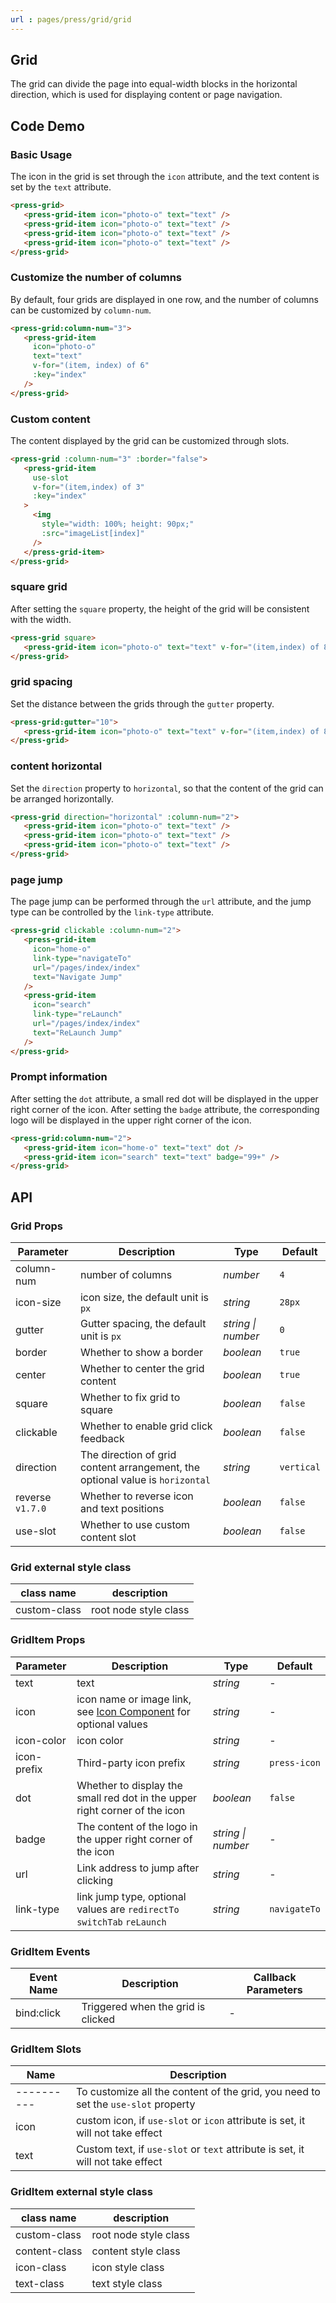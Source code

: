 ```yaml
---
url : pages/press/grid/grid
---
```


## Grid

The grid can divide the page into equal-width blocks in the horizontal direction, which is used for displaying content or page navigation.


## Code Demo

### Basic Usage

The icon in the grid is set through the `icon` attribute, and the text content is set by the `text` attribute.

```html
<press-grid>
   <press-grid-item icon="photo-o" text="text" />
   <press-grid-item icon="photo-o" text="text" />
   <press-grid-item icon="photo-o" text="text" />
   <press-grid-item icon="photo-o" text="text" />
</press-grid>
```

### Customize the number of columns

By default, four grids are displayed in one row, and the number of columns can be customized by `column-num`.

```html
<press-grid:column-num="3">
   <press-grid-item
     icon="photo-o"
     text="text"
     v-for="(item, index) of 6"
     :key="index"
   />
</press-grid>
```

### Custom content

The content displayed by the grid can be customized through slots.

```html
<press-grid :column-num="3" :border="false">
   <press-grid-item
     use-slot
     v-for="(item,index) of 3"
     :key="index"
   >
     <img
       style="width: 100%; height: 90px;"
       :src="imageList[index]"
     />
   </press-grid-item>
</press-grid>
```

### square grid

After setting the `square` property, the height of the grid will be consistent with the width.

```html
<press-grid square>
   <press-grid-item icon="photo-o" text="text" v-for="(item,index) of 8" :key="index" />
</press-grid>
```

### grid spacing

Set the distance between the grids through the `gutter` property.

```html
<press-grid:gutter="10">
   <press-grid-item icon="photo-o" text="text" v-for="(item,index) of 8" :key="index" />
</press-grid>
```

### content horizontal

Set the `direction` property to `horizontal`, so that the content of the grid can be arranged horizontally.

```html
<press-grid direction="horizontal" :column-num="2">
   <press-grid-item icon="photo-o" text="text" />
   <press-grid-item icon="photo-o" text="text" />
   <press-grid-item icon="photo-o" text="text" />
</press-grid>
```

### page jump

The page jump can be performed through the `url` attribute, and the jump type can be controlled by the `link-type` attribute.

```html
<press-grid clickable :column-num="2">
   <press-grid-item
     icon="home-o"
     link-type="navigateTo"
     url="/pages/index/index"
     text="Navigate Jump"
   />
   <press-grid-item
     icon="search"
     link-type="reLaunch"
     url="/pages/index/index"
     text="ReLaunch Jump"
   />
</press-grid>
```

### Prompt information

After setting the `dot` attribute, a small red dot will be displayed in the upper right corner of the icon. After setting the `badge` attribute, the corresponding logo will be displayed in the upper right corner of the icon.

```html
<press-grid:column-num="2">
   <press-grid-item icon="home-o" text="text" dot />
   <press-grid-item icon="search" text="text" badge="99+" />
</press-grid>
```

## API

### Grid Props

| Parameter        | Description                                                                   | Type               | Default    |
| ---------------- | ----------------------------------------------------------------------------- | ------------------ | ---------- |
| column-num       | number of columns                                                             | _number_           | `4`        |
| icon-size        | icon size, the default unit is `px`                                           | _string_           | `28px`     |
| gutter           | Gutter spacing, the default unit is `px`                                      | _string \| number_ | `0`        |
| border           | Whether to show a border                                                      | _boolean_          | `true`     |
| center           | Whether to center the grid content                                            | _boolean_          | `true`     |
| square           | Whether to fix grid to square                                                 | _boolean_          | `false`    |
| clickable        | Whether to enable grid click feedback                                         | _boolean_          | `false`    |
| direction        | The direction of grid content arrangement, the optional value is `horizontal` | _string_           | `vertical` |
| reverse `v1.7.0` | Whether to reverse icon and text positions                                    | _boolean_          | `false`    |
| use-slot         | Whether to use custom content slot                                            | _boolean_          | `false`    |

### Grid external style class

| class name   | description           |
| ------------ | --------------------- |
| custom-class | root node style class |

### GridItem Props

| Parameter   | Description                                                                          | Type               | Default      |
| ----------- | ------------------------------------------------------------------------------------ | ------------------ | ------------ |
| text        | text                                                                                 | _string_           | -            |
| icon        | icon name or image link, see [Icon Component](./press-icon-plus) for optional values | _string_           | -            |
| icon-color  | icon color                                                                           | _string_           | -            |
| icon-prefix | Third-party icon prefix                                                              | _string_           | `press-icon` |
| dot         | Whether to display the small red dot in the upper right corner of the icon           | _boolean_          | `false`      |
| badge       | The content of the logo in the upper right corner of the icon                        | _string \| number_ | -            |
| url         | Link address to jump after clicking                                                  | _string_           | -            |
| link-type   | link jump type, optional values are `redirectTo` `switchTab` `reLaunch`              | _string_           | `navigateTo` |

### GridItem Events

| Event Name | Description                        | Callback Parameters |
| ---------- | ---------------------------------- | ------------------- |
| bind:click | Triggered when the grid is clicked | -                   |

### GridItem Slots

| Name       | Description                                                                       |
| ---------- | --------------------------------------------------------------------------------- |
| ---------- | To customize all the content of the grid, you need to set the `use-slot` property |
| icon       | custom icon, if `use-slot` or `icon` attribute is set, it will not take effect    |
| text       | Custom text, if `use-slot` or `text` attribute is set, it will not take effect    |

### GridItem external style class

| class name    | description           |
| ------------- | --------------------- |
| custom-class  | root node style class |
| content-class | content style class   |
| icon-class    | icon style class      |
| text-class    | text style class      |